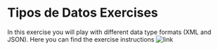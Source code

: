 # Tipos de Datos Exercises

In this exercise you will play with different data type formats (XML and JSON). Here you can find the exercise instructions ![link](https://docs.google.com/document/d/1ylT2HvkO3S5tNkh8PlyCXNatBBguYybORmsAmDEmht0/edit?pli=1#)
